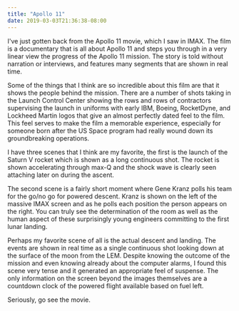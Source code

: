 ```yaml
---
title: "Apollo 11"
date: 2019-03-03T21:36:38-08:00
---
```


I've just gotten back from the Apollo 11 movie, which I saw in IMAX.
The film is a documentary that is all about Apollo 11 and steps you
through in a very linear view the progress of the Apollo 11 mission.
The story is told without narration or interviews, and features many
segments that are shown in real time.

Some of the things that I think are so incredible about this film are
that it shows the people behind the mission.  There are a number of
shots taking in the Launch Control Center showing the rows and rows of
contractors supervising the launch in uniforms with early IBM, Boeing,
RocketDyne, and Lockheed Martin logos that give an almost perfectly
dated feel to the film.  This feel serves to make the film a memorable
experience, especially for someone born after the US Space program had
really wound down its groundbreaking operations.

I have three scenes that I think are my favorite, the first is the
launch of the Saturn V rocket which is shown as a long continuous
shot.  The rocket is shown accelerating through max-Q and the
shock wave is clearly seen attaching later on during the ascent.

The second scene is a fairly short moment where Gene Kranz polls his
team for the go/no go for powered descent.  Kranz is shown on the left
of the massive IMAX screen and as he polls each position the person
appears on the right.  You can truly see the determination of the room
as well as the human aspect of these surprisingly young engineers
committing to the first lunar landing.

Perhaps my favorite scene of all is the actual descent and landing.
The events are shown in real time as a single continuous shot looking
down at the surface of the moon from the LEM.  Despite knowing the
outcome of the mission and even knowing already about the computer
alarms, I found this scene very tense and it generated an appropriate
feel of suspense.  The only information on the screen beyond the
images themselves are a countdown clock of the powered flight
available based on fuel left.

Seriously, go see the movie.
